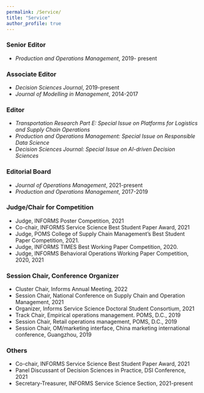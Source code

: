```yaml
---
permalink: /Service/
title: "Service"
author_profile: true
---
```



### Senior Editor

* <i>Production and Operations Management</i>, 2019- present


### Associate Editor

* <i>Decision Sciences Journal</i>, 2019-present
* <i>Journal of Modelling in Management</i>, 2014-2017


### Editor

* <i>Transportation Research Part E: Special Issue on Platforms for Logistics and Supply Chain Operations</i>  
* <i>Production and Operations Management: Special Issue on Responsible Data Science</i>  
* <i>Decision Sciences Journal: Special Issue on AI-driven Decision Sciences</i> 

### Editorial Board

* <i>Journal of Operations Management</i>, 2021-present
* <i>Production and Operations Management</i>, 2017-2019


### Judge/Chair for Competition

* Judge, INFORMS Poster Competition, 2021
* Co-chair, INFORMS Service Science Best Student Paper Award, 2021
* Judge, POMS College of Supply Chain Management’s Best Student Paper Competition, 2021.
* Judge, INFORMS TIMES Best Working Paper Competition, 2020. 
* Judge, INFORMS Behavioral Operations Working Paper Competition, 2020, 2021


### Session Chair, Conference Organizer

* Cluster Chair, Informs Annual Meeting, 2022
* Session Chair, National Conference on Supply Chain and Operation Management, 2021
* Organizer, Informs Service Science Doctoral Student Consortium, 2021 
* Track Chair, Empirical operations management.  POMS, D.C., 2019
* Session Chair, Retail operations management, POMS, D.C., 2019
* Session Chair, OM/marketing interface, China marketing international conference, Guangzhou, 2019


### Others
* Co-chair, INFORMS Service Science Best Student Paper Award, 2021
* Panel Discussant of Decision Sciences in Practice, DSI Conference, 2021 
* Secretary-Treasurer, INFORMS Service Science Section, 2021-present 
